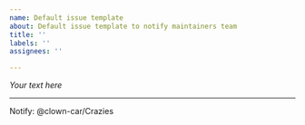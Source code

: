 ```yaml
---
name: Default issue template
about: Default issue template to notify maintainers team
title: ''
labels: ''
assignees: ''

---
```


_Your text here_

---
Notify: @clown-car/Crazies
